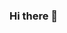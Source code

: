 ### Hi there 👋

<!--
**rishavnathpati/rishavnathpati** is a ✨ _special_ ✨ repository because its `README.md` (this file) appears on your GitHub profile.

<div id="sfckkmrrkcf9ycfw45klcc2s8rzf3268sxg"></div><script type="text/javascript" src="https://counter3.stat.ovh/private/counter.js?c=kkmrrkcf9ycfw45klcc2s8rzf3268sxg&down=async" async></script><noscript><a href="https://www.freecounterstat.com" title="page view counter"><img src="https://counter3.stat.ovh/private/freecounterstat.php?c=kkmrrkcf9ycfw45klcc2s8rzf3268sxg" border="0" title="page view counter" alt="page view counter"></a></noscript>

Here are some ideas to get you started:

- 🔭 I’m currently working on a game called The Dungeon Escape <img src="https://media.giphy.com/media/WUlplcMpOCEmTGBtBW/giphy.gif" width="30">
- 🌱 I’m currently learning Android Development using Flutter
- 👯 I’m looking to collaborate on Unity/Android game development
- 🤔 I’m looking for help with Web development
- 💬 Ask me about: I am ready to help you with anything that I know about.
- 📫 How to reach me: patirishavnath@gmail.com
- 😄 Pronouns: import life.friends.*;
- ⚡ Fun fact:  Code is like humor. When you have to explain it, it’s bad.
-->
